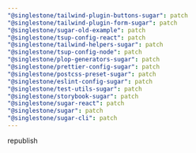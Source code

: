 ```yaml
---
"@singlestone/tailwind-plugin-buttons-sugar": patch
"@singlestone/tailwind-plugin-form-sugar": patch
"@singlestone/sugar-old-example": patch
"@singlestone/tsup-config-react": patch
"@singlestone/tailwind-helpers-sugar": patch
"@singlestone/tsup-config-node": patch
"@singlestone/plop-generators-sugar": patch
"@singlestone/prettier-config-sugar": patch
"@singlestone/postcss-preset-sugar": patch
"@singlestone/eslint-config-sugar": patch
"@singlestone/test-utils-sugar": patch
"@singlestone/storybook-sugar": patch
"@singlestone/sugar-react": patch
"@singlestone/sugar": patch
"@singlestone/sugar-cli": patch
---
```


republish
